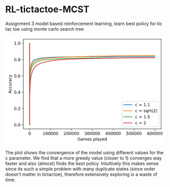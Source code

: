 # RL-tictactoe-MCST
Assignment 3 model based reinforcement learning, learn best policy for tic tac toe using monte carlo search tree 

![Alt text](plotParamterC.png?raw=true "Title")

The plot shows the convergence of the model using different values for the c parameter. We find that a more greedy value (closer to 1) converges way faster and also 
(almost) finds the best policy. Intuitively this makes sense since its such a simple problem with many duplicate states (since order doesn't matter in tictactoe), therefore
extensively exploring is a waste of time.
